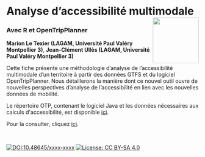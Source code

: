 # Analyse d’accessibilité multimodale [<img src="https://rzine.fr/img/Rzine_logo.png"  align="right" width="120"/>](http://rzine.fr/)
### Avec R et OpenTripPlanner
**Marion Le Texier (LAGAM, Université Paul Valéry Montpellier 3)**,
**Jean-Clément Ullès (LAGAM, Université Paul Valéry Montpellier 3)**
<br/>  

Cette fiche présente une méthodologie d’analyse de l’accessibilité multimodale d’un territoire à partir des données GTFS et du logiciel OpenTripPlanner. Nous détaillerons la manière dont ce nouvel outil ouvre de nouvelles perspectives d’analyse de l’accessibilité en lien avec les nouvelles données de mobilité.

Le répertoire OTP, contenant le logiciel Java et les données nécessaires aux calculs d'accessibilité, est disponible [ici](https://zenodo.org/records/10027161).


Pour la consulter, cliquez [ici](https://rzine.fr/docs/........./index.html).

<br/>  

[![DOI:10.48645/xxxx-xxxx](https://zenodo.org/badge/DOI/10.48645/xxxx-xxxx.svg)](https://doi.org/10.48645/xxxx-xxxx)
[![License: CC BY-SA 4.0](https://img.shields.io/badge/License-CC%20BY--SA%204.0-lightgrey.svg)](http://creativecommons.org/licenses/by-sa/4.0/)
